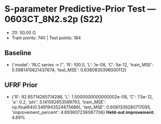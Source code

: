 # S-parameter Predictive-Prior Test — 0603CT_8N2.s2p (S22)
- Z0: 50.00 Ω
- Train points: 740  |  Test points: 184

## Baseline
- {'model': 'RLC series -> Γ', 'R': 100.0, 'L': 1e-08, 'C': 5e-12, 'train_MSE': 0.5981410621437674, 'test_MSE': 0.6380830398000112}

## UFRF Prior
- {'R': 92.85714285714286, 'L': 1.5000000000000002e-08, 'C': 7.5e-12, 'a': 0.2, 'phi': 3.141592653589793, 'train_MSE': np.float64(0.5491943524875686), 'test_MSE': 0.6081339280717095, 'improvement_percent': 4.693607236087706}
**Held-out improvement:** 4.69%